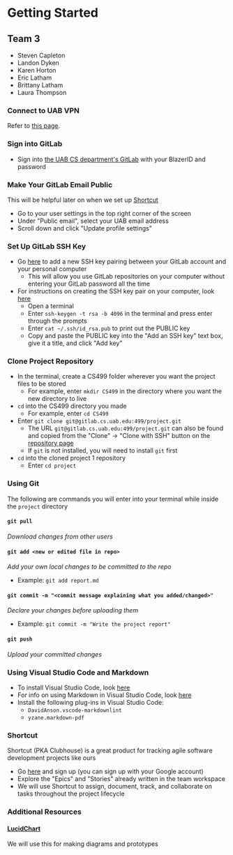# Getting Started

## Team 3

- Steven Capleton
- Landon Dyken
- Karen Horton
- Eric Latham
- Brittany Latham
- Laura Thompson

### Connect to UAB VPN

Refer to [this page](https://www.uab.edu/it/home/tech-solutions/network/vpn).

### Sign into GitLab

- Sign into [the UAB CS department's GitLab](https://gitlab.cs.uab.edu/) with your BlazerID and password

### Make Your GitLab Email Public

This will be helpful later on when we set up [Shortcut](#shortcut)

- Go to your user settings in the top right corner of the screen
- Under "Public email", select your UAB email address
- Scroll down and click "Update profile settings"

### Set Up GitLab SSH Key

- Go [here](https://gitlab.cs.uab.edu/profile/keys) to add a new SSH key pairing between your GitLab account and your personal computer
  - This will allow you use GitLab repositories on your computer without entering your GitLab password all the time
- For instructions on creating the SSH key pair on your computer, look [here](https://gitlab.com/help/ssh/README#generating-a-new-ssh-key-pair)
  - Open a terminal
  - Enter `ssh-keygen -t rsa -b 4096` in the terminal and press enter through the prompts
  - Enter `cat ~/.ssh/id_rsa.pub` to print out the PUBLIC key
  - Copy and paste the PUBLIC key into the "Add an SSH key" text box, give it a title, and click "Add key"

### Clone Project Repository

- In the terminal, create a CS499 folder wherever you want the project files to be stored
  - For example, enter `mkdir CS499` in the directory where you want the new directory to live
- `cd` into the CS499 directory you made
  - For example, enter `cd CS499`
- Enter `git clone git@gitlab.cs.uab.edu:499/project.git`
  - The URL `git@gitlab.cs.uab.edu:499/project.git` can also be found and copied from the "Clone" -> "Clone with SSH" button on the [repository page](https://gitlab.cs.uab.edu/499/project)
  - If `git` is not installed, you will need to install `git` first
- `cd` into the cloned project 1 repository
  - Enter `cd project`

### Using Git

The following are commands you will enter into your terminal while inside the `project` directory

#### `git pull`

_Download changes from other users_

#### `git add <new or edited file in repo>`

_Add your own local changes to be committed to the repo_

- Example: `git add report.md`

#### `git commit -m "<commit message explaining what you added/changed>"`

_Declare your changes before uploading them_

- Example: `git commit -m "Write the project report"`

#### `git push`

_Upload your committed changes_

### Using Visual Studio Code and Markdown

- To install Visual Studio Code, look [here](https://code.visualstudio.com/Download)
- For info on using Markdown in Visual Studio Code, look [here](https://code.visualstudio.com/docs/languages/markdown)
- Install the following plug-ins in Visual Studio Code:
  - `DavidAnson.vscode-markdownlint`
  - `yzane.markdown-pdf`

### Shortcut

Shortcut (PKA Clubhouse) is a great product for tracking agile software development projects like ours

- Go [here](https://app.shortcut.com/invite-link/612e6097-4c0e-4a0b-a830-f2ddba5d4b26) and sign up (you can sign up with your Google account)
- Explore the "Epics" and "Stories" already written in the team workspace
- We will use Shortcut to assign, document, track, and collaborate on tasks throughout the project lifecycle

### Additional Resources

#### [LucidChart](https://lucid.app/folder/invitations/accept/inv_54ef0729-0f14-4b97-8435-e4e01f496e0c)

We will use this for making diagrams and prototypes
